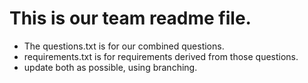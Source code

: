 # This is our team readme file.
* The questions.txt is for our combined questions.
* requirements.txt is for requirements derived from those questions.
* update both as possible, using branching.
